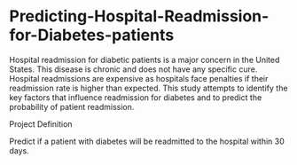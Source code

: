 # Predicting-Hospital-Readmission-for-Diabetes-patients
Hospital readmission for diabetic patients is a major concern in the United States. This disease is chronic and does not have any specific cure. Hospital readmissions are expensive as hospitals face penalties if their readmission rate is higher than expected. This study attempts to identify the key factors that influence readmission for diabetes and to predict the probability of patient readmission.


Project Definition

Predict if a patient with diabetes will be readmitted to the hospital within 30 days.
